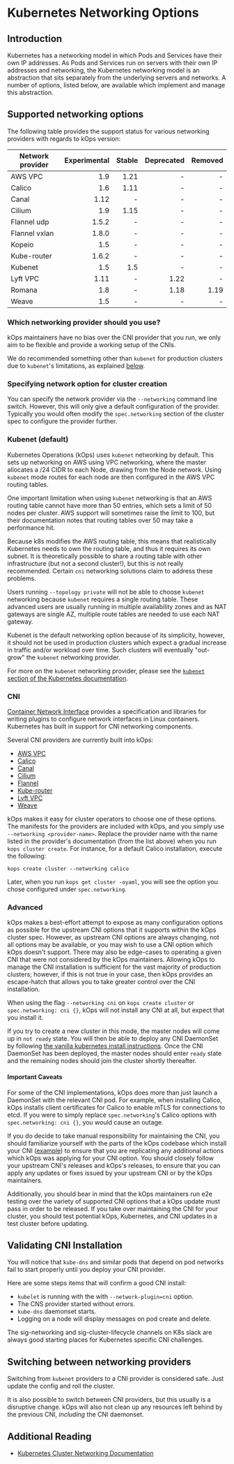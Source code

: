 # Kubernetes Networking Options

## Introduction

Kubernetes has a networking model in which Pods and Services have their own IP
addresses. As Pods and Services run on servers with their own IP addresses and
networking, the Kubernetes networking model is an abstraction that sits
separately from the underlying servers and networks. A number of options,
listed below, are available which implement and manage this abstraction.

## Supported networking options

The following table provides the support status for various networking providers with regards to kOps version:

| Network provider | Experimental | Stable | Deprecated | Removed |
| ------------ | -----------: | -----: | ---------: | ------: |
| AWS VPC | 1.9 | 1.21 | - | - |
| Calico | 1.6 | 1.11 | - | - |
| Canal  | 1.12 | - | - | - |
| Cilium | 1.9 | 1.15 | - | - |
| Flannel udp | 1.5.2 | - | - | - |
| Flannel vxlan | 1.8.0 | - | - | - |
| Kopeio | 1.5 | - | - | - |
| Kube-router | 1.6.2 | - | - | - |
| Kubenet | 1.5 | 1.5 | - | - |
| Lyft VPC | 1.11 | - | 1.22 | - |
| Romana | 1.8 | - | 1.18 | 1.19 |
| Weave | 1.5 | - | - | - |

### Which networking provider should you use?

kOps maintainers have no bias over the CNI provider that you run, we only aim to be flexible and provide a working setup of the CNIs.

We do recommended something other than `kubenet` for production clusters due to `kubenet`'s limitations, as explained [below](#kubenet-default).

### Specifying network option for cluster creation

You can specify the network provider via the `--networking` command line switch. However, this will only give a default configuration of the provider. Typically you would often modify the `spec.networking` section of the cluster spec to configure the provider further.

### Kubenet (default)

Kubernetes Operations (kOps) uses `kubenet` networking by default. This sets up networking on AWS using VPC
networking, where the master allocates a /24 CIDR to each Node, drawing from the Node network.
Using `kubenet` mode routes for each node are then configured in the AWS VPC routing tables.

One important limitation when using `kubenet` networking is that an AWS routing table cannot have more than
50 entries, which sets a limit of 50 nodes per cluster. AWS support will sometimes raise the limit to 100,
but their documentation notes that routing tables over 50 may take a performance hit.

Because k8s modifies the AWS routing table, this means that realistically Kubernetes needs to own the
routing table, and thus it requires its own subnet.  It is theoretically possible to share a routing table
with other infrastructure (but not a second cluster!), but this is not really recommended.  Certain
`cni` networking solutions claim to address these problems.

Users running `--topology private` will not be able to choose `kubenet` networking because `kubenet`
requires a single routing table. These advanced users are usually running in multiple availability zones
and as NAT gateways are single AZ, multiple route tables are needed to use each NAT gateway.

Kubenet is the default networking option because of its simplicity, however, it should not be used in
production clusters which expect a gradual increase in traffic and/or workload over time. Such clusters
will eventually "out-grow" the `kubenet` networking provider.

For more on the `kubenet` networking provider, please see the [`kubenet` section of the Kubernetes documentation](https://kubernetes.io/docs/concepts/extend-kubernetes/compute-storage-net/network-plugins/#kubenet).

### CNI

[Container Network Interface](https://github.com/containernetworking/cni) provides a specification
and libraries for writing plugins to configure network interfaces in Linux containers.  Kubernetes
has built in support for CNI networking components.

Several CNI providers are currently built into kOps:

* [AWS VPC](networking/aws-vpc.md)
* [Calico](networking/calico.md)
* [Canal](networking/canal.md)
* [Cilium](networking/cilium.md)
* [Flannel](networking/flannel.md)
* [Kube-router](networking/kube-router.md)
* [Lyft VPC](networking/lyft-vpc.md)
* [Weave](networking/weave.md)

kOps makes it easy for cluster operators to choose one of these options. The manifests for the providers
are included with kOps, and you simply use `--networking <provider-name>`. Replace the provider name
with the name listed in the provider's documentation (from the list above) when you run
`kops cluster create`.  For instance, for a default Calico installation, execute the following:

```console
kops create cluster --networking calico
```

Later, when you run `kops get cluster -oyaml`, you will see the option you chose configured under `spec.networking`.

### Advanced

kOps makes a best-effort attempt to expose as many configuration options as possible for the upstream CNI options that it supports within the kOps cluster spec. However, as upstream CNI options are always changing, not all options may be available, or you may wish to use a CNI option which kOps doesn't support. There may also be edge-cases to operating a given CNI that were not considered by the kOps maintainers. Allowing kOps to manage the CNI installation is sufficient for the vast majority of production clusters; however, if this is not true in your case, then kOps provides an escape-hatch that allows you to take greater control over the CNI installation.

When using the flag `--networking cni` on `kops create cluster`  or `spec.networking: cni {}`, kOps will not install any CNI at all, but expect that you install it.

If you try to create a new cluster in this mode, the master nodes will come up in `not ready` state. You will then be able to deploy any CNI DaemonSet by following [the vanilla kubernetes install instructions](https://kubernetes.io/docs/setup/production-environment/tools/kubeadm/create-cluster-kubeadm/#pod-network). Once the CNI DaemonSet has been deployed, the master nodes should enter `ready` state and the remaining nodes should join the cluster shortly thereafter.

#### Important Caveats

For some of the CNI implementations, kOps does more than just launch a DaemonSet with the relevant CNI pod. For example, when installing Calico, kOps installs client certificates for Calico to enable mTLS for connections to etcd. If you were to simply replace `spec.networking`'s Calico options with `spec.networking: cni {}`, you would cause an outage.

If you do decide to take manual responsibility for maintaining the CNI, you should familiarize yourself with the parts of the kOps codebase which install your CNI ([example](https://github.com/kubernetes/kops/tree/master/nodeup/pkg/model/networking)) to ensure that you are replicating any additional actions which kOps was applying for your CNI option. You should closely follow your upstream CNI's releases and kOps's releases, to ensure that you can apply any updates or fixes issued by your upstream CNI or by the kOps maintainers.

Additionally, you should bear in mind that the kOps maintainers run e2e testing over the variety of supported CNI options that a kOps update must pass in order to be released. If you take over maintaining the CNI for your cluster, you should test potential kOps, Kubernetes, and CNI updates in a test cluster before updating.

## Validating CNI Installation

You will notice that `kube-dns` and similar pods that depend on pod networks fail to start properly until you deploy your CNI provider.

Here are some steps items that will confirm a good CNI install:

- `kubelet` is running with the with `--network-plugin=cni` option.
- The CNS provider started without errors.
- `kube-dns` daemonset starts.
- Logging on a node will display messages on pod create and delete.

The sig-networking and sig-cluster-lifecycle channels on K8s slack are always good starting places
for Kubernetes specific CNI challenges.

## Switching between networking providers

Switching from `kubenet` providers to a CNI provider is considered safe. Just update the config and roll the cluster.

It is also possible to switch between CNI providers, but this usually is a disruptive change. kOps will also not clean up any resources left behind by the previous CNI, _including_ the CNI daemonset.

## Additional Reading

* [Kubernetes Cluster Networking Documentation](https://kubernetes.io/docs/concepts/cluster-administration/networking/)
